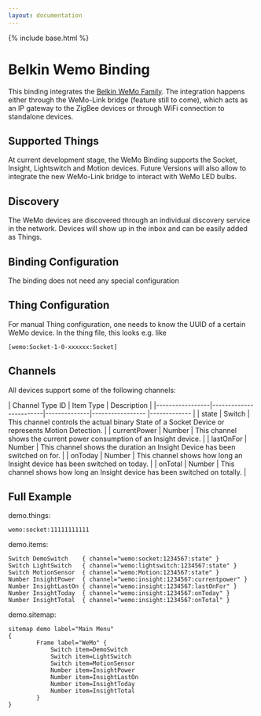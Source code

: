 ```yaml
---
layout: documentation
---
```


{% include base.html %}

# Belkin Wemo Binding

This binding integrates the [Belkin WeMo Family](http://www.belkin.com/us/Products/c/home-automation/).
The integration happens either through the WeMo-Link bridge (feature still to come), which acts as an IP gateway to the ZigBee devices or through WiFi connection to standalone devices.

## Supported Things

At current development stage, the WeMo Binding supports the Socket, Insight, Lightswitch and Motion devices.
Future Versions will also allow to integrate the new WeMo-Link bridge to interact with WeMo LED bulbs.

## Discovery

The WeMo devices are discovered through an individual discovery service in the network. Devices will show up in the inbox and can be easily added as Things.

## Binding Configuration

The binding does not need any special configuration

## Thing Configuration

For manual Thing configuration, one needs to know the UUID of a certain WeMo device.
In the thing file, this looks e.g. like
```
[wemo:Socket-1-0-xxxxxx:Socket]
```

## Channels

All devices support some of the following channels:

| Channel Type ID | Item Type    | Description  |
|-----------------|------------------------|--------------|----------------- |------------- |
| state | Switch       | This channel controls the actual binary State of a Socket Device or represents Motion Detection. |
| currentPower | Number       | This channel shows the current power consumption of an Insight device. |
| lastOnFor | Number       | This channel shows the duration an Insight Device has been switched on for. |
| onToday	| Number       | This channel shows how long an Insight device has been switched on today.   |
| onTotal   | Number       | This channel shows how long an Insight device has been switched on totally. |


## Full Example

demo.things:
```
wemo:socket:11111111111
```

demo.items:
```
Switch DemoSwitch    { channel="wemo:socket:1234567:state" }
Switch LightSwitch   { channel="wemo:lightswitch:1234567:state" }
Switch MotionSensor  { channel="wemo:Motion:1234567:state" }
Number InsightPower  { channel="wemo:insight:1234567:currentpower" }
Number InsightLastOn { channel="wemo:insight:1234567:lastOnFor" }
Number InsightToday  { channel="wemo:insight:1234567:onToday" }
Number InsightTotal  { channel="wemo:insight:1234567:onTotal" }
```

demo.sitemap:
```
sitemap demo label="Main Menu"
{
		Frame label="WeMo" {
			Switch item=DemoSwitch
			Switch item=LightSwitch
			Switch item=MotionSensor
			Number item=InsightPower
			Number item=InsightLastOn
			Number item=InsightToday
			Number item=InsightTotal
		}
}
```
